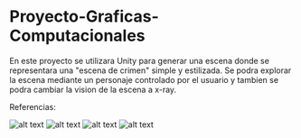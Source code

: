 # Proyecto-Graficas-Computacionales

En este proyecto se utilizara Unity para generar una escena donde se representara una "escena de crimen" simple y estilizada.
Se podra explorar la escena mediante un personaje controlado por el usuario y tambien se podra cambiar la vision de la escena a x-ray.

Referencias:

![alt text](https://c8.alamy.com/compes/bgcd74/la-investigacion-de-la-escena-del-crimen-peritos-forenses-la-gente-en-una-escena-de-un-crimen-el-trabajo-de-la-policia-la-preservacion-de-evidencias-bgcd74.jpg)
![alt text](https://media.sciencephoto.com/h2/00/01/23/h2000123-800px-wm.jpg)
![alt text](https://cdn.akamai.steamstatic.com/steam/apps/1449200/ss_bd769931d5599c77feaa41474e7a135381206ad5.1920x1080.jpg?t=1656919218)
![alt text](https://cdn.akamai.steamstatic.com/steam/apps/1449200/ss_e5cd49b09e685ca7158e315aefde7ee21ea8e500.1920x1080.jpg?t=1656919218)
